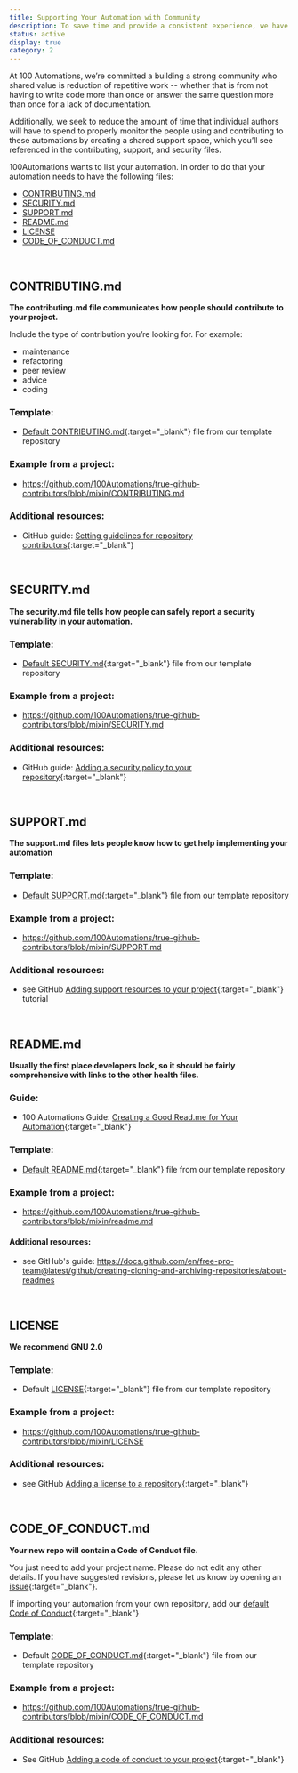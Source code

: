 ```yaml
---
title: Supporting Your Automation with Community
description: To save time and provide a consistent experience, we have default health files for you to customize
status: active
display: true
category: 2
---
```


At 100 Automations, we’re committed a building a strong community who shared value is reduction of repetitive work -- whether that is from not having to write code more than once or answer the same question more than once for a lack of documentation.

Additionally, we seek to reduce the amount of time that individual authors will have to spend to properly monitor the people using and contributing to these automations by creating a shared support space, which you’ll see referenced in the contributing, support, and security files.

100Automations wants to list your automation. In order to do that your automation needs to have the following files:

- [CONTRIBUTING.md](#contributing)
- [SECURITY.md](#security)
- [SUPPORT.md](#support)
- [README.md](#readme)
- [LICENSE](#license)
- [CODE_OF_CONDUCT.md](#codeofconduct)


<br/>

<a name="contributing"></a>
## CONTRIBUTING.md
**The contributing.md file communicates how people should contribute to your project.**

Include the type of contribution you’re looking for. For example:
- maintenance
- refactoring
- peer review
- advice
- coding

### Template:
- [Default CONTRIBUTING.md](https://github.com/100Automations/.github-automations/blob/master/CONTRIBUTING.md){:target="_blank"} file from our template repository

### Example from a project:
- https://github.com/100Automations/true-github-contributors/blob/mixin/CONTRIBUTING.md

### Additional resources:
- GitHub guide: [Setting guidelines for repository contributors](https://docs.github.com/en/github/building-a-strong-community/setting-guidelines-for-repository-contributors){:target="_blank"}


<br/>

<a name="security"></a>
## SECURITY.md
**The security.md file tells how people can safely report a security vulnerability in your automation.**

### Template:
- [Default SECURITY.md](https://github.com/100Automations/.github-automations/blob/master/SECURITY.md){:target="_blank"} file from our template repository

### Example from a project:
- https://github.com/100Automations/true-github-contributors/blob/mixin/SECURITY.md

### Additional resources:
- GitHub guide: [Adding a security policy to your repository](https://docs.github.com/en/github/managing-security-vulnerabilities/adding-a-security-policy-to-your-repository){:target="_blank"}


<br>

<a name="support"></a>
## SUPPORT.md
**The support.md files lets people know how to get help implementing your automation**

### Template:
- [Default SUPPORT.md](https://github.com/100Automations/.github-automations/blob/master/SUPPORT.md){:target="_blank"} file from our template repository

### Example from a project:
- https://github.com/100Automations/true-github-contributors/blob/mixin/SUPPORT.md

### Additional resources:
- see GitHub [Adding support resources to your project](https://docs.github.com/en/github/building-a-strong-community/adding-support-resources-to-your-project){:target="_blank"} tutorial 


<br/>

<a name="readme"></a>
## README.md
**Usually the first place developers look, so it should be fairly comprehensive with links to the other health files.**

### Guide:
- 100 Automations Guide: [Creating a Good Read.me for Your Automation](https://github.com/100Automations/Website/blob/master/_guides/creating-good-readmes-for-automations.md){:target="_blank"}

### Template:
- [Default README.md](https://github.com/100Automations/.github-automations/blob/master/README.md){:target="_blank"} file from our template repository

### Example from a project:
- https://github.com/100Automations/true-github-contributors/blob/mixin/readme.md

#### Additional resources:
- see GitHub's guide: https://docs.github.com/en/free-pro-team@latest/github/creating-cloning-and-archiving-repositories/about-readmes


<br/>

<a name="licence"></a>
## LICENSE
**We recommend GNU 2.0**

### Template:
- Default [LICENSE](https://github.com/100Automations/.github/blob/master/LICENSE){:target="_blank"} file from our template repository

### Example from a project:
- https://github.com/100Automations/true-github-contributors/blob/mixin/LICENSE

### Additional resources:
- see GitHub [Adding a license to a repository](https://docs.github.com/en/free-pro-team@latest/github/building-a-strong-community/adding-a-license-to-a-repository){:target="_blank"}


<br/>

<a name="codeofconduct"></a>
## CODE_OF_CONDUCT.md
**Your new repo will contain a Code of Conduct file.**

You just need to add your project name. Please do not edit any other details. If you have suggested revisions, please let us know by opening an [issue](https://github.com/100Automations/Website/issues/new?assignees=&labels=&template=blank-issue.md&title=){:target="_blank"}.

If importing your automation from your own repository, add our [default Code of Conduct](https://github.com/100Automations/.github/blob/master/CODE_OF_CONDUCT.md){:target="_blank"}

### Template:
- Default [CODE_OF_CONDUCT.md](https://github.com/100Automations/.github/blob/master/CODE_OF_CONDUCT.md){:target="_blank"} file from our template repository

### Example from a project:
- https://github.com/100Automations/true-github-contributors/blob/mixin/CODE_OF_CONDUCT.md

### Additional resources:
- See GitHub [Adding a code of conduct to your project](https://docs.github.com/en/free-pro-team@latest/github/building-a-strong-community/adding-a-code-of-conduct-to-your-project){:target="_blank"}
